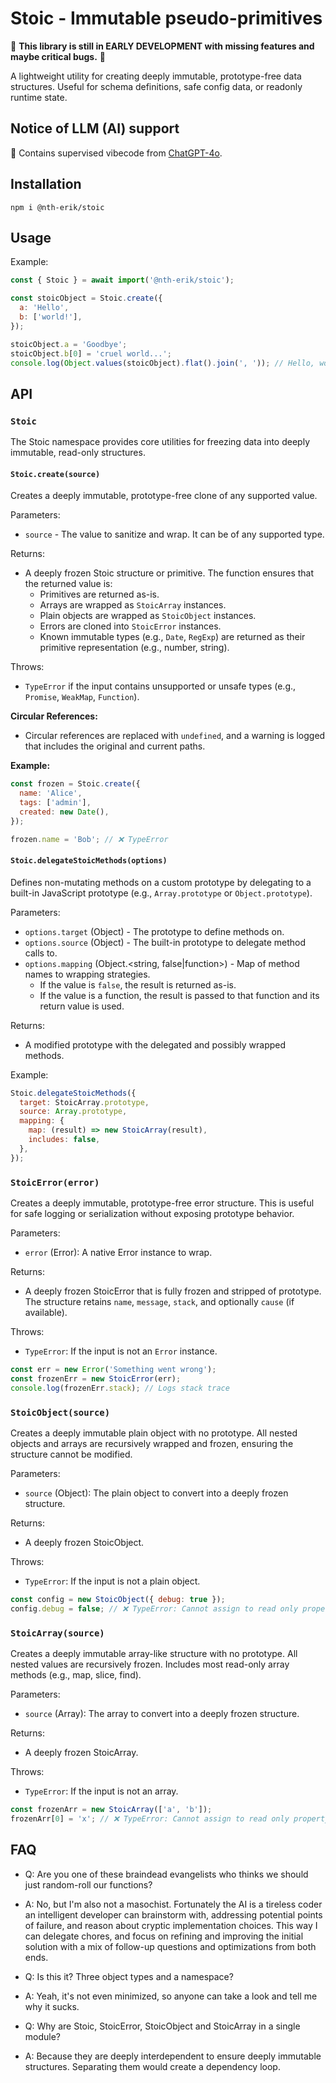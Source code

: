 # Stoic - Immutable pseudo-primitives

:construction: **This library is still in EARLY DEVELOPMENT with missing features and maybe critical bugs.** :construction:

A lightweight utility for creating deeply immutable, prototype-free data structures.
Useful for schema definitions, safe config data, or readonly runtime state.

## Notice of LLM (AI) support

:robot: Contains supervised vibecode from [ChatGPT-4o](https://chatgpt.com/).

## Installation

```
npm i @nth-erik/stoic
```

## Usage

Example:

```js
const { Stoic } = await import('@nth-erik/stoic');

const stoicObject = Stoic.create({
  a: 'Hello',
  b: ['world!'],
});

stoicObject.a = 'Goodbye';
stoicObject.b[0] = 'cruel world...';
console.log(Object.values(stoicObject).flat().join(', ')); // Hello, world!
```

## API

### `Stoic`

The Stoic namespace provides core utilities for freezing data into deeply immutable, read-only structures.

#### `Stoic.create(source)`

Creates a deeply immutable, prototype-free clone of any supported value.

Parameters:

- `source` - The value to sanitize and wrap. It can be of any supported type.

Returns:

- A deeply frozen Stoic structure or primitive. The function ensures that the returned value is:
  - Primitives are returned as-is.
  - Arrays are wrapped as `StoicArray` instances.
  - Plain objects are wrapped as `StoicObject` instances.
  - Errors are cloned into `StoicError` instances.
  - Known immutable types (e.g., `Date`, `RegExp`) are returned as their primitive representation (e.g., number, string).

Throws:

- `TypeError` if the input contains unsupported or unsafe types (e.g., `Promise`, `WeakMap`, `Function`).

**Circular References:**

- Circular references are replaced with `undefined`, and a warning is logged that includes the original and current paths.

**Example:**

```js
const frozen = Stoic.create({
  name: 'Alice',
  tags: ['admin'],
  created: new Date(),
});

frozen.name = 'Bob'; // ❌ TypeError
```

#### `Stoic.delegateStoicMethods(options)`

Defines non-mutating methods on a custom prototype by delegating to a built-in JavaScript prototype (e.g., `Array.prototype` or `Object.prototype`).

Parameters:

- `options.target` (Object) - The prototype to define methods on.
- `options.source` (Object) - The built-in prototype to delegate method calls to.
- `options.mapping` (Object.<string, false|function>) - Map of method names to wrapping strategies.
  - If the value is `false`, the result is returned as-is.
  - If the value is a function, the result is passed to that function and its return value is used.

Returns:

- A modified prototype with the delegated and possibly wrapped methods.

Example:

```js
Stoic.delegateStoicMethods({
  target: StoicArray.prototype,
  source: Array.prototype,
  mapping: {
    map: (result) => new StoicArray(result),
    includes: false,
  },
});
```

### `StoicError(error)`

Creates a deeply immutable, prototype-free error structure. This is useful for safe logging or serialization without exposing prototype behavior.

Parameters:

- `error` (Error): A native Error instance to wrap.

Returns:

- A deeply frozen StoicError that is fully frozen and stripped of prototype. The structure retains `name`, `message`, `stack`, and optionally `cause` (if available).

Throws:

- `TypeError`: If the input is not an `Error` instance.

```js
const err = new Error('Something went wrong');
const frozenErr = new StoicError(err);
console.log(frozenErr.stack); // Logs stack trace
```

### `StoicObject(source)`

Creates a deeply immutable plain object with no prototype. All nested objects and arrays are recursively wrapped and frozen, ensuring the structure cannot be modified.

Parameters:

- `source` (Object): The plain object to convert into a deeply frozen structure.

Returns:

- A deeply frozen StoicObject.

Throws:

- `TypeError`: If the input is not a plain object.

```js
const config = new StoicObject({ debug: true });
config.debug = false; // ❌ TypeError: Cannot assign to read only property 'debug'
```

### `StoicArray(source)`

Creates a deeply immutable array-like structure with no prototype. All nested values are recursively frozen. Includes most read-only array methods (e.g., map, slice, find).

Parameters:

- `source` (Array): The array to convert into a deeply frozen structure.

Returns:

- A deeply frozen StoicArray.

Throws:

- `TypeError`: If the input is not an array.

```js
const frozenArr = new StoicArray(['a', 'b']);
frozenArr[0] = 'x'; // ❌ TypeError: Cannot assign to read only property '0'
```

## FAQ

- Q: Are you one of these braindead evangelists who thinks we should just random-roll our functions?
- A: No, but I'm also not a masochist. Fortunately the AI is a tireless coder an intelligent developer can brainstorm with, addressing potential points of failure, and reason about cryptic implementation choices. This way I can delegate chores, and focus on refining and improving the initial solution with a mix of follow-up questions and optimizations from both ends.

- Q: Is this it? Three object types and a namespace?
- A: Yeah, it's not even minimized, so anyone can take a look and tell me why it sucks.

- Q: Why are Stoic, StoicError, StoicObject and StoicArray in a single module?
- A: Because they are deeply interdependent to ensure deeply immutable structures. Separating them would create a dependency loop.
